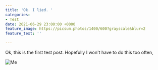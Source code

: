 ```yaml
---
title: 'Ok. I lied. '
categories:
- Test
date: 2021-06-29 23:00:00 +0000
feature_image: https://picsum.photos/1400/600?grayscale&blur=2
feature_text: ''

---
```

Ok, this is the first test post. Hopefully I won't have to do this too often,

![Me](https://res.cloudinary.com/paddysplace/image/upload/v1624693716/me.jpg)